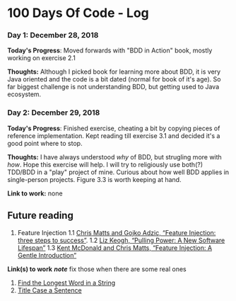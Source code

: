 # 100 Days Of Code - Log

### Day 1: December 28, 2018
**Today's Progress**: Moved forwards with "BDD in Action" book, mostly working on exercise 2.1

**Thoughts:** 
  Although I picked book for learning more about BDD, it is very Java oriented and the code is a bit dated (normal for book of it's age). So far biggest challenge is not understanding BDD, but getting used to Java ecosystem.

### Day 2: December 29, 2018
**Today's Progress**: Finished exercise, cheating a bit by copying pieces of reference implementation. Kept reading till exercise 3.1 and decided it's a good point where to stop.

**Thoughts:** 
  I have always understood *why* of BDD, but strugling more with *how*. Hope this exercise will help. I will try to religiously use both(?) TDD/BDD in a "play" project of mine.
  Curious about how well BDD applies in single-person projects.
  Figure 3.3 is worth keeping at hand.

**Link to work:** none

## Future reading ##
1. Feature Injection
  1.1 [Chris Matts and Gojko Adzic, “Feature Injection: three steps to success”](http://www.infoq.com/articles/feature-injection-success).
  1.2 [Liz Keogh, “Pulling Power: A New Software Lifespan”](http://www.infoq.com/articles/pulling-power)
  1.3 [ Kent McDonald and Chris Matts, “Feature Injection: A Gentle Introduction”](http://agile2009.agilealliance.org/node/185/)

**Link(s) to work**
***note*** fix those when there are some real ones
1. [Find the Longest Word in a String](https://www.freecodecamp.com/challenges/find-the-longest-word-in-a-string)
2. [Title Case a Sentence](https://www.freecodecamp.com/challenges/title-case-a-sentence)
